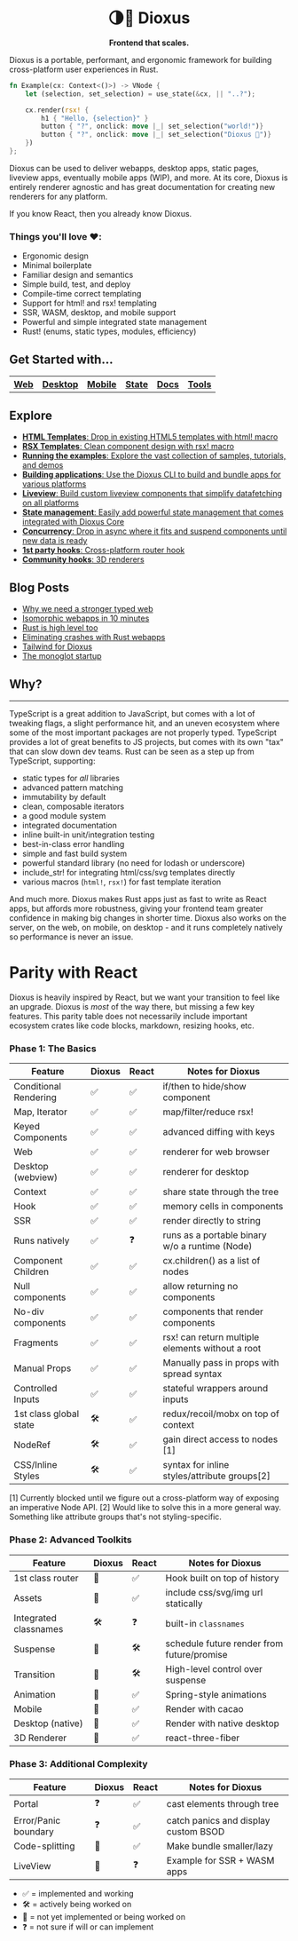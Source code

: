 <div align="center">
  <h1>🌗🚀 Dioxus</h1>
  <p>
    <strong>Frontend that scales.</strong>
  </p>
</div>

Dioxus is a portable, performant, and ergonomic framework for building cross-platform user experiences in Rust.

```rust
fn Example(cx: Context<()>) -> VNode {
    let (selection, set_selection) = use_state(&cx, || "..?");

    cx.render(rsx! {
        h1 { "Hello, {selection}" }
        button { "?", onclick: move |_| set_selection("world!")}
        button { "?", onclick: move |_| set_selection("Dioxus 🎉")}
    })
};
```

Dioxus can be used to deliver webapps, desktop apps, static pages, liveview apps, eventually mobile apps (WIP), and more. At its core, Dioxus is entirely renderer agnostic and has great documentation for creating new renderers for any platform.

If you know React, then you already know Dioxus.

### **Things you'll love ❤️:**

- Ergonomic design
- Minimal boilerplate
- Familiar design and semantics
- Simple build, test, and deploy
- Compile-time correct templating
- Support for html! and rsx! templating
- SSR, WASM, desktop, and mobile support
- Powerful and simple integrated state management
- Rust! (enums, static types, modules, efficiency)

## Get Started with...

<table style="width:100%" align="center">
    <tr >
        <th><a href="http://github.com/jkelleyrtp/dioxus">Web</a></th>
        <th><a href="http://github.com/jkelleyrtp/dioxus">Desktop</a></th>
        <th><a href="http://github.com/jkelleyrtp/dioxus">Mobile</a></th>
        <th><a href="http://github.com/jkelleyrtp/dioxus">State</a></th>
        <th><a href="http://github.com/jkelleyrtp/dioxus">Docs</a></th>
        <th><a href="http://github.com/jkelleyrtp/dioxus">Tools</a></th>
    <tr>
</table>

## Explore

- [**HTML Templates**: Drop in existing HTML5 templates with html! macro](docs/guides/00-index.md)
- [**RSX Templates**: Clean component design with rsx! macro](docs/guides/00-index.md)
- [**Running the examples**: Explore the vast collection of samples, tutorials, and demos](docs/guides/00-index.md)
- [**Building applications**: Use the Dioxus CLI to build and bundle apps for various platforms](docs/guides/01-ssr.md)
- [**Liveview**: Build custom liveview components that simplify datafetching on all platforms](docs/guides/01-ssr.md)
- [**State management**: Easily add powerful state management that comes integrated with Dioxus Core](docs/guides/01-ssr.md)
- [**Concurrency**: Drop in async where it fits and suspend components until new data is ready](docs/guides/01-ssr.md)
- [**1st party hooks**: Cross-platform router hook](docs/guides/01-ssr.md)
- [**Community hooks**: 3D renderers](docs/guides/01-ssr.md)

## Blog Posts

- [Why we need a stronger typed web]()
- [Isomorphic webapps in 10 minutes]()
- [Rust is high level too]()
- [Eliminating crashes with Rust webapps]()
- [Tailwind for Dioxus]()
- [The monoglot startup]()

## Why?

---

TypeScript is a great addition to JavaScript, but comes with a lot of tweaking flags, a slight performance hit, and an uneven ecosystem where some of the most important packages are not properly typed. TypeScript provides a lot of great benefits to JS projects, but comes with its own "tax" that can slow down dev teams. Rust can be seen as a step up from TypeScript, supporting:

- static types for _all_ libraries
- advanced pattern matching
- immutability by default
- clean, composable iterators
- a good module system
- integrated documentation
- inline built-in unit/integration testing
- best-in-class error handling
- simple and fast build system
- powerful standard library (no need for lodash or underscore)
- include_str! for integrating html/css/svg templates directly
- various macros (`html!`, `rsx!`) for fast template iteration

And much more. Dioxus makes Rust apps just as fast to write as React apps, but affords more robustness, giving your frontend team greater confidence in making big changes in shorter time. Dioxus also works on the server, on the web, on mobile, on desktop - and it runs completely natively so performance is never an issue.

# Parity with React

Dioxus is heavily inspired by React, but we want your transition to feel like an upgrade. Dioxus is _most_ of the way there, but missing a few key features. This parity table does not necessarily include important ecosystem crates like code blocks, markdown, resizing hooks, etc.

### Phase 1: The Basics

| Feature                | Dioxus | React | Notes for Dioxus                                 |
| ---------------------- | ------ | ----- | ------------------------------------------------ |
| Conditional Rendering  | ✅     | ✅    | if/then to hide/show component                   |
| Map, Iterator          | ✅     | ✅    | map/filter/reduce rsx!                           |
| Keyed Components       | ✅     | ✅    | advanced diffing with keys                       |
| Web                    | ✅     | ✅    | renderer for web browser                         |
| Desktop (webview)      | ✅     | ✅    | renderer for desktop                             |
| Context                | ✅     | ✅    | share state through the tree                     |
| Hook                   | ✅     | ✅    | memory cells in components                       |
| SSR                    | ✅     | ✅    | render directly to string                        |
| Runs natively          | ✅     | ❓    | runs as a portable binary w/o a runtime (Node)   |
| Component Children     | ✅     | ✅    | cx.children() as a list of nodes                 |
| Null components        | ✅     | ✅    | allow returning no components                    |
| No-div components      | ✅     | ✅    | components that render components                |
| Fragments              | ✅     | ✅    | rsx! can return multiple elements without a root |
| Manual Props           | ✅     | ✅    | Manually pass in props with spread syntax        |
| Controlled Inputs      | ✅     | ✅    | stateful wrappers around inputs                  |
| 1st class global state | 🛠      | ✅    | redux/recoil/mobx on top of context              |
| NodeRef                | 🛠      | ✅    | gain direct access to nodes [1]                  |
| CSS/Inline Styles      | 🛠      | ✅    | syntax for inline styles/attribute groups[2]     |

[1] Currently blocked until we figure out a cross-platform way of exposing an imperative Node API.
[2] Would like to solve this in a more general way. Something like attribute groups that's not styling-specific.

### Phase 2: Advanced Toolkits

| Feature               | Dioxus | React | Notes for Dioxus                           |
| --------------------- | ------ | ----- | ------------------------------------------ |
| 1st class router      | 👀     | ✅    | Hook built on top of history               |
| Assets                | 👀     | ✅    | include css/svg/img url statically         |
| Integrated classnames | 🛠      | ❓    | built-in `classnames`                      |
| Suspense              | 👀     | 🛠     | schedule future render from future/promise |
| Transition            | 👀     | 🛠     | High-level control over suspense           |
| Animation             | 👀     | ✅    | Spring-style animations                    |
| Mobile                | 👀     | ✅    | Render with cacao                          |
| Desktop (native)      | 👀     | ✅    | Render with native desktop                 |
| 3D Renderer           | 👀     | ✅    | react-three-fiber                          |

### Phase 3: Additional Complexity

| Feature              | Dioxus | React | Notes for Dioxus                     |
| -------------------- | ------ | ----- | ------------------------------------ |
| Portal               | ❓     | ✅    | cast elements through tree           |
| Error/Panic boundary | ❓     | ✅    | catch panics and display custom BSOD |
| Code-splitting       | 👀     | ✅    | Make bundle smaller/lazy             |
| LiveView             | 👀     | ❓    | Example for SSR + WASM apps          |

- ✅ = implemented and working
- 🛠 = actively being worked on
- 👀 = not yet implemented or being worked on
- ❓ = not sure if will or can implement

